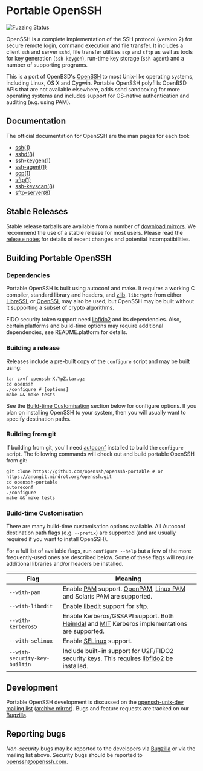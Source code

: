 # Portable OpenSSH

[![Fuzzing Status](https://oss-fuzz-build-logs.storage.googleapis.com/badges/openssh.svg)](https://bugs.chromium.org/p/oss-fuzz/issues/list?sort=-opened&can=1&q=proj:openssh)

OpenSSH is a complete implementation of the SSH protocol (version 2) for secure remote login, command execution and file transfer. It includes a client `ssh` and server `sshd`, file transfer utilities `scp` and `sftp` as well as tools for key generation (`ssh-keygen`), run-time key storage (`ssh-agent`) and a number of supporting programs.

This is a port of OpenBSD's [OpenSSH](https://openssh.com) to most Unix-like operating systems, including Linux, OS X and Cygwin. Portable OpenSSH polyfills OpenBSD APIs that are not available elsewhere, adds sshd sandboxing for more operating systems and includes support for OS-native authentication and auditing (e.g. using PAM).

## Documentation

The official documentation for OpenSSH are the man pages for each tool:

- [ssh(1)](https://man.openbsd.org/ssh.1)
- [sshd(8)](https://man.openbsd.org/sshd.8)
- [ssh-keygen(1)](https://man.openbsd.org/ssh-keygen.1)
- [ssh-agent(1)](https://man.openbsd.org/ssh-agent.1)
- [scp(1)](https://man.openbsd.org/scp.1)
- [sftp(1)](https://man.openbsd.org/sftp.1)
- [ssh-keyscan(8)](https://man.openbsd.org/ssh-keyscan.8)
- [sftp-server(8)](https://man.openbsd.org/sftp-server.8)

## Stable Releases

Stable release tarballs are available from a number of [download mirrors](https://www.openssh.com/portable.html#downloads). We recommend the use of a stable release for most users. Please read the [release notes](https://www.openssh.com/releasenotes.html) for details of recent changes and potential incompatibilities.

## Building Portable OpenSSH

### Dependencies

Portable OpenSSH is built using autoconf and make. It requires a working C compiler, standard library and headers, and [zlib](https://www.zlib.net/). `libcrypto` from either [LibreSSL](https://www.libressl.org/) or [OpenSSL](https://www.openssl.org) may also be used, but OpenSSH may be built without it supporting a subset of crypto algorithms.

FIDO security token support need [libfido2](https://github.com/Yubico/libfido2) and its dependencies. Also, certain platforms and build-time options may require additional dependencies, see README.platform for details.

### Building a release

Releases include a pre-built copy of the `configure` script and may be built using:

```
tar zxvf openssh-X.YpZ.tar.gz
cd openssh
./configure # [options]
make && make tests
```

See the [Build-time Customisation](#build-time-customisation) section below for configure options. If you plan on installing OpenSSH to your system, then you will usually want to specify destination paths.

### Building from git

If building from git, you'll need [autoconf](https://www.gnu.org/software/autoconf/) installed to build the `configure` script. The following commands will check out and build portable OpenSSH from git:

```
git clone https://github.com/openssh/openssh-portable # or https://anongit.mindrot.org/openssh.git
cd openssh-portable
autoreconf
./configure
make && make tests
```

### Build-time Customisation

There are many build-time customisation options available. All Autoconf destination path flags (e.g. `--prefix`) are supported (and are usually required if you want to install OpenSSH).

For a full list of available flags, run `configure --help` but a few of the more frequently-used ones are described below. Some of these flags will require additional libraries and/or headers be installed.

| Flag                          | Meaning                                                                                                                                                                                         |
| ----------------------------- | ----------------------------------------------------------------------------------------------------------------------------------------------------------------------------------------------- |
| `--with-pam`                  | Enable [PAM](https://en.wikipedia.org/wiki/Pluggable_authentication_module) support. [OpenPAM](https://www.openpam.org/), [Linux PAM](http://www.linux-pam.org/) and Solaris PAM are supported. |
| `--with-libedit`              | Enable [libedit](https://www.thrysoee.dk/editline/) support for sftp.                                                                                                                           |
| `--with-kerberos5`            | Enable Kerberos/GSSAPI support. Both [Heimdal](https://www.h5l.org/) and [MIT](https://web.mit.edu/kerberos/) Kerberos implementations are supported.                                           |
| `--with-selinux`              | Enable [SELinux](https://en.wikipedia.org/wiki/Security-Enhanced_Linux) support.                                                                                                                |
| `--with-security-key-builtin` | Include built-in support for U2F/FIDO2 security keys. This requires [libfido2](https://github.com/Yubico/libfido2) be installed.                                                                |

## Development

Portable OpenSSH development is discussed on the [openssh-unix-dev mailing list](https://lists.mindrot.org/mailman/listinfo/openssh-unix-dev) ([archive mirror](https://marc.info/?l=openssh-unix-dev)). Bugs and feature requests are tracked on our [Bugzilla](https://bugzilla.mindrot.org/).

## Reporting bugs

_Non-security_ bugs may be reported to the developers via [Bugzilla](https://bugzilla.mindrot.org/) or via the mailing list above. Security bugs should be reported to [openssh@openssh.com](mailto:openssh.openssh.com).
